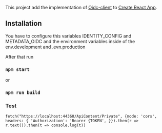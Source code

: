 This project add the implementation of [Oidc-client](https://github.com/IdentityModel/oidc-client-js) to [Create React App](https://github.com/facebook/create-react-app).

## Installation

You have to configure this variables IDENTITY_CONFIG and METADATA_OIDC and the environment variables inside of the env.development and .evn.production

After that run

### `npm start`

or

### `npm run build`

### Test

`fetch("https://localhost:44360/ApiContent/Private", {mode: 'cors', headers: {
    'Authorization': 'Bearer {TOKEN',
}}).then(r => r.text()).then(t => console.log(t))`
